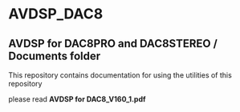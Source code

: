 # AVDSP_DAC8
## AVDSP for DAC8PRO and DAC8STEREO / Documents folder

This repository contains documentation for using the utilities of this repository

please read **AVDSP for DAC8_V160_1.pdf**




